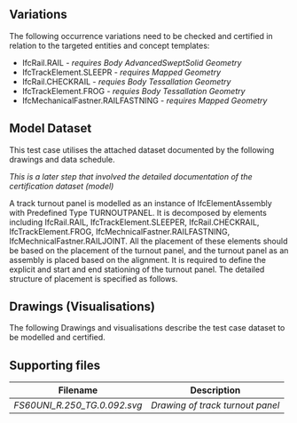 ## Variations
The following occurrence variations need to be checked and certified in relation to the targeted entities and concept templates:

- IfcRail.RAIL - *requires Body AdvancedSweptSolid Geometry*
- IfcTrackElement.SLEEPR - *requires Mapped Geometry*
- IfcRail.CHECKRAIL - *requies Body Tessallation Geometry*
- IfcTrackElement.FROG - *requies Body Tessallation Geometry*
- IfcMechanicalFastner.RAILFASTNING - *requires Mapped Geometry*

## Model Dataset
This test case utilises the attached dataset documented by the following drawings and data schedule. 

*This is a later step that involved the detailed documentation of the certification dataset (model)*

A track turnout panel is modelled as an instance of IfcElementAssembly with Predefined Type TURNOUTPANEL.
It is decomposed by elements including IfcRail.RAIL, IfcTrackElement.SLEEPER, IfcRail.CHECKRAIL, IfcTrackElement.FROG, IfcMechnicalFastner.RAILFASTNING, IfcMechnicalFastner.RAILJOINT.
All the placement of these elements should be based on the placement of the turnout panel, and the turnout panel as an assembly is placed based on the alignment.
It is required to define the explicit and start and end stationing of the turnout panel.
The detailed structure of placement is specified as follows.



## Drawings (Visualisations)
The following Drawings and visualisations describe the test case dataset to be modelled and certified.


## Supporting files

| Filename                          | Description                               |
|-----------------------------------|-------------------------------------------|
| *FS60UNI_R.250_TG.0.092.svg*                        | *Drawing of track turnout panel*                       |
